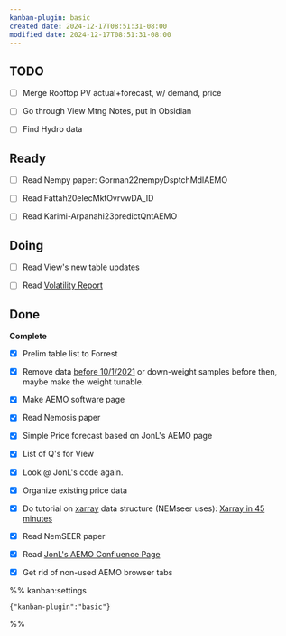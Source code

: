```yaml
---
kanban-plugin: basic
created date: 2024-12-17T08:51:31-08:00
modified date: 2024-12-17T08:51:31-08:00
---
```


## TODO

- [ ] Merge Rooftop PV actual+forecast, w/ demand, price
- [ ] Go through View Mtng Notes, put in Obsidian
- [ ] Find Hydro data


## Ready

- [ ] Read Nempy paper: Gorman22nempyDsptchMdlAEMO
- [ ] Read Fattah20elecMktOvrvwDA_ID
- [ ] Read Karimi-Arpanahi23predictQntAEMO


## Doing

- [ ] Read View's new table updates
- [ ] Read [Volatility Report](zotero://select/library/items/AUY9T59Q)


## Done

**Complete**
- [x] Prelim table list to Forrest
- [x] Remove data [before 10/1/2021](zotero://select/library/items/J77QV9T5) or down-weight samples before then, maybe make the weight tunable.
- [x] Make AEMO software page
- [x] Read Nemosis paper
- [x] Simple Price forecast based on JonL's AEMO page
- [x] List of Q's for View
- [x] Look @ JonL's code again.
- [x] Organize existing price data
- [x] Do tutorial on [xarray](zotero://select/library/items/FK8RI6SX) data structure (NEMseer uses): [Xarray in 45 minutes](https://tutorial.xarray.dev/overview/xarray-in-45-min.html)
- [x] Read NemSEER paper
- [x] Read [JonL's AEMO Confluence Page](https://growingenergylabs.atlassian.net/wiki/spaces/~883646944/pages/8205828144/AUS+VPP?atlOrigin=eyJpIjoiOTEyMTU1OTRjYjUzNDNmZGIyNjI2NzA1NWVjMjg0NTEiLCJwIjoiY29uZmx1ZW5jZS1jaGF0cy1pbnQifQ)
- [x] Get rid of non-used AEMO browser tabs




%% kanban:settings
```
{"kanban-plugin":"basic"}
```
%%